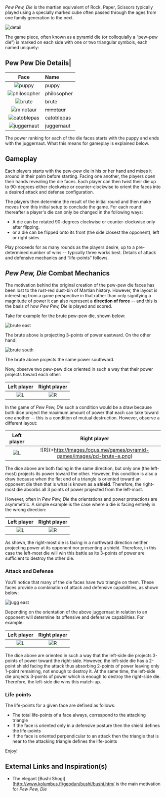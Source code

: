 *Pew Pew, Die* is the martian equivalent of Rock, Paper, Scissors
typically played using a specially marked cube often passed through the ages from one family generation to the next.

![detail](http://images.fogus.me/games/pyramid-games/images/pew-pew-hand.png)

The game piece, often known as a pyramid die (or colloquially a “pew-pew die”) is marked on each side with one or two triangular symbols, each named uniquely:

## Pew Pew Die Details|

 Face | Name 
 :---: | :---
 ![puppy](http://images.fogus.me/games/pyramid-games/images/pd-puppy.png) | puppy
 ![philosopher](http://images.fogus.me/games/pyramid-games/images/pd-philosopher.png) | philosopher
 ![brute](http://images.fogus.me/games/pyramid-games/images/pd-brute.png) | brute
 ![minotaur](http://images.fogus.me/games/pyramid-games/images/pd-minotaur.png) | <strike>minotaur</strike>
 ![catoblepas](http://images.fogus.me/games/pyramid-games/images/pd-catoblepas.png) | catoblepas
 ![juggernaut](http://images.fogus.me/games/pyramid-games/images/pd-juggernaut.png) | juggernaut

The power ranking for each of the die faces starts with the puppy and
ends with the juggernaut. What this means for gameplay is explained
below.

Gameplay
--------

Each players starts with the pew-pew die in his or her hand and mixes it around in their palm before starting. Facing one another, the players open their hands revealing the die faces. Each player can then twist their die up to 90-degrees either clockwise or counter-clockwise to orient the faces into a desired attack and defense configuration.

The players then determine the result of the initial round and then make moves from this initial setup to conclude the game. For each round thereafter a player's die can only be changed in the following ways:

 - A die can be rotated 90-degrees clockwise or counter-clockwise
   only after flipping.
 - or a die can be flipped onto its front (the side closest the
   opponent), left or right sides

Play proceeds for as many rounds as the players desire, up to a
pre-determined number of wins -- typically three works best. Details of attack and defensive mechanics and “life-points” follows.

*Pew Pew, Die* Combat Mechanics
-------------------------------

The motivation behind the original creation of the pew-pew die faces has been lost to the rust-red dust-bin of Martian history. However, the layout is interesting from a game perspective in that rather than only signifying a magnitude of power it can also represent a **direction of force** -- and this is the basis of how *Pew Pew, Die* is played and scored.

Take for example for the brute pew-pew die, shown below:

![brute east](http://images.fogus.me/games/pyramid-games/images/pd-brute-e.png)

The brute above is projecting 3-points of power eastward. On the other
hand:

![brute south](http://images.fogus.me/games/pyramid-games/images/pd-brute-s.png)

The brute above projects the same power southward.

Now, observe two pew-pew dice oriented in such a way that their power
projects toward each other:

 Left player | Right player
 :---: | :---:
 ![L](http://images.fogus.me/games/pyramid-games/images/pd-brute-e.png) | ![R](http://images.fogus.me/games/pyramid-games/images/pd-brute-w.png)

In the game of *Pew Pew, Die* such a condition would be a draw because
both dice project the maximum amount of power that each can take toward one another -- this is a condition of mutual destruction. However, observe a different layout:

 Left player | Right player
 :---: | :---:
 ![L](http://images.fogus.me/games/pyramid-games/images/pd-brute-e.png) | ![R](<http://images.fogus.me/games/pyramid-games/images/pd-brute-e.png)

The dice above are both facing in the same direction, but only one (the left-most) projects its power toward the other. However, this condition is also a draw because when the flat end of a triangle is oriented toward an opponent die then that is what is known as a **shield**.  Therefore, the right-most die absorbs all 3 points of power projected from the left-most.

However, often in *Pew Pew, Die* the orientations and power protections are asymmetric. A simple example is the case where a die is facing entirely in the wrong direction:

 Left player | Right player
 :---: | :---:
 ![L](http://images.fogus.me/games/pyramid-games/images/pd-brute-e.png) | ![R](http://images.fogus.me/games/pyramid-games/images/pd-brute.png)

As shown, the right-most die is facing in a northward direction neither projecting power at its opponent nor presenting a shield. Therefore, in this case the left-most die will win this battle as its 3-points of power are sufficient to destroy the other die.

### Attack and Defense

You'll notice that many of the die faces have two triangle on them.
These faces provide a combination of attack and defensive capabilities, as shown below:

![jugg east](http://images.fogus.me/games/pyramid-games/images/pd-juggernaut-e.png)

Depending on the orientation of the above juggernaut in relation to an
opponent will determine its offensive and defensive capabilities. For
example:

 Left player | Right player
 :---: | :---:
 ![L](http://images.fogus.me/games/pyramid-games/images/pd-juggernaut-e.png) | ![R](http://images.fogus.me/games/pyramid-games/images/pd-brute-w.png)

The dice above are oriented in such a way that the left-side die
projects 3-points of power toward the right-side. However, the left-side die has a 2-point shield facing the attack thus absorbing 2-points of power leaving only 1-point remaining, not enough to destroy it. At the same time, the left-side die projects 3-points of power which is enough to destroy the right-side die. Therefore, the left-side die wins this match-up.

### Life points

The life-points for a given face are defined as follows:

 - The total life-points of a face always, correspond to the attacking
   triangle
 - If the face is oriented only in a defensive posture then the shield
   defines the life-points
 - If the face is oriented perpendicular to an attack then the
   triangle that is near to the attacking triangle defines the
   life-points

Enjoy!

External Links and Inspiration(s)
---------------------------------

 - The elegant [Bushi Shogi](http://www.kolumbus.fi/geodun/bushi/bushi.htm( is the main motivation for *Pew Pew, Die*
  
